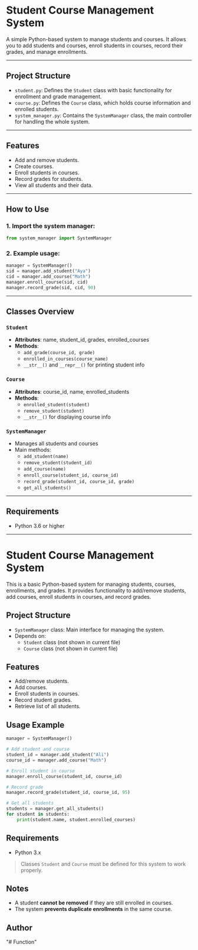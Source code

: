#  Student Course Management System

A simple Python-based system to manage students and courses. It allows you to add students and courses, enroll students in courses, record their grades, and manage enrollments.

---

## Project Structure

- `student.py`: Defines the `Student` class with basic functionality for enrollment and grade management.
- `course.py`: Defines the `Course` class, which holds course information and enrolled students.
- `system_manager.py`: Contains the `SystemManager` class, the main controller for handling the whole system.

---

##  Features

- Add and remove students.
- Create courses.
- Enroll students in courses.
- Record grades for students.
- View all students and their data.

---

##  How to Use

### 1. Import the system manager:
```python
from system_manager import SystemManager
```

### 2. Example usage:
```python
manager = SystemManager()
sid = manager.add_student("Aya")
cid = manager.add_course("Math")
manager.enroll_course(sid, cid)
manager.record_grade(sid, cid, 90)
```

---

##  Classes Overview

###  `Student`
- **Attributes**: name, student_id, grades, enrolled_courses
- **Methods**:
  - `add_grade(course_id, grade)`
  - `enrolled_in_courses(course_name)`
  - `__str__()` and `__repr__()` for printing student info

### `Course`
- **Attributes**: course_id, name, enrolled_students
- **Methods**:
  - `enrolled_student(student)`
  - `remove_student(student)`
  - `__str__()` for displaying course info

###  `SystemManager`
- Manages all students and courses
- Main methods:
  - `add_student(name)`
  - `remove_student(student_id)`
  - `add_course(name)`
  - `enroll_course(student_id, course_id)`
  - `record_grade(student_id, course_id, grade)`
  - `get_all_students()`

---

##  Requirements

- Python 3.6 or higher

---
##
# Student Course Management System

This is a basic Python-based system for managing students, courses, enrollments, and grades. It provides functionality to add/remove students, add courses, enroll students in courses, and record grades.

##  Project Structure

- `SystemManager` class: Main interface for managing the system.
- Depends on:
  - `Student` class (not shown in current file)
  - `Course` class (not shown in current file)

##  Features

- Add/remove students.
- Add courses.
- Enroll students in courses.
- Record student grades.
- Retrieve list of all students.

##  Usage Example

```python
manager = SystemManager()

# Add student and course
student_id = manager.add_student("Ali")
course_id = manager.add_course("Math")

# Enroll student in course
manager.enroll_course(student_id, course_id)

# Record grade
manager.record_grade(student_id, course_id, 95)

# Get all students
students = manager.get_all_students()
for student in students:
    print(student.name, student.enrolled_courses)
```

## Requirements

- Python 3.x

>  Classes `Student` and `Course` must be defined for this system to work properly.

##  Notes

- A student **cannot be removed** if they are still enrolled in courses.
- The system **prevents duplicate enrollments** in the same course.

## Author





"# Function" 
